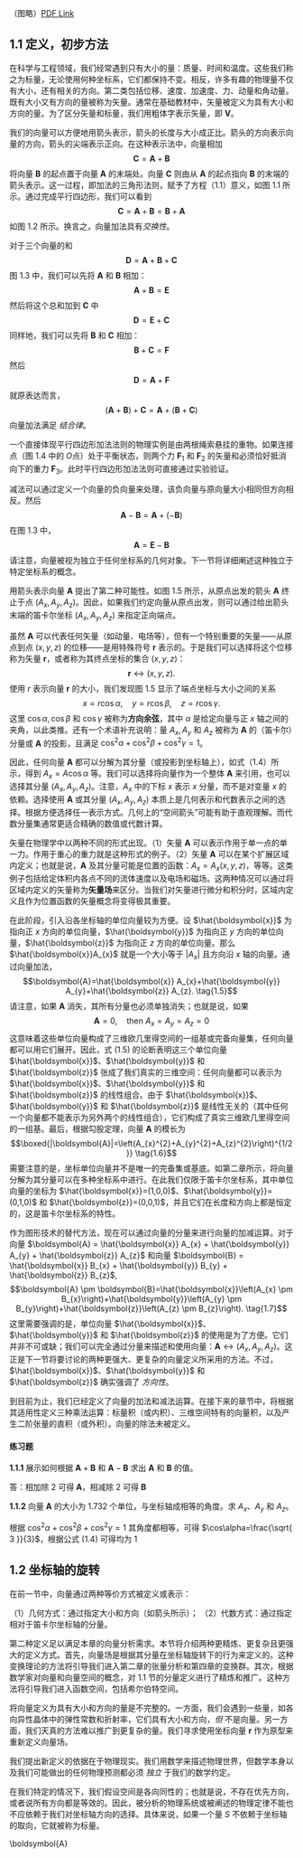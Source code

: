 
（图略）[PDF Link](https://msashigri.wordpress.com/wp-content/uploads/2016/11/methods-of-mathemacial-for-physicists.pdf)

## 1.1 定义，初步方法

在科学与工程领域，我们经常遇到只有大小的量：质量、时间和温度。这些我们称之为标量，无论使用何种坐标系，它们都保持不变。相反，许多有趣的物理量不仅有大小，还有相关的方向。第二类包括位移、速度、加速度、力、动量和角动量。既有大小又有方向的量被称为矢量。通常在基础教材中，矢量被定义为具有大小和方向的量。为了区分矢量和标量，我们用粗体字表示矢量，即 $\boldsymbol{V}$。

我们的向量可以方便地用箭头表示，箭头的长度与大小成正比。箭头的方向表示向量的方向，箭头的尖端表示正向。在这种表示法中，向量相加$$\boldsymbol{C}=\boldsymbol{A}+\boldsymbol{B} \tag{1.1}$$将向量 $\boldsymbol{B}$ 的起点置于向量 $\boldsymbol{A}$ 的末端处。向量 $\boldsymbol{C}$ 则由从 $\boldsymbol{A}$ 的起点指向 $\boldsymbol{B}$ 的末端的箭头表示。这一过程，即加法的三角形法则，赋予了方程（1.1）意义，如图 1.1 所示。通过完成平行四边形，我们可以看到$$\boldsymbol{C}=\boldsymbol{A}+\boldsymbol{B}=\boldsymbol{B}+\boldsymbol{A} \tag{1.2}$$如图 1.2 所示。换言之，向量加法具有*交换性*。

对于三个向量的和$$\boldsymbol{D}=\boldsymbol{A}+\boldsymbol{B}+\boldsymbol{C}$$
图 1.3 中，我们可以先将 $\boldsymbol{A}$ 和 $\boldsymbol{B}$ 相加：$$\boldsymbol{A}+\boldsymbol{B} = \boldsymbol{E}$$
然后将这个总和加到 $\boldsymbol{C}$ 中$$\boldsymbol{D}=\boldsymbol{E} + \boldsymbol{C}$$
同样地，我们可以先将 $\boldsymbol{B}$ 和 $\boldsymbol{C}$ 相加：$$\boldsymbol{B}+\boldsymbol{C} = \boldsymbol{F}$$
然后$$\boldsymbol{D}=\boldsymbol{A} + \boldsymbol{F}$$
就原表达而言，$$(\boldsymbol{A}+\boldsymbol{B})+\boldsymbol{C}=\boldsymbol{A} + (\boldsymbol{B}+\boldsymbol{C})$$
向量加法满足 *结合律*。

一个直接体现平行四边形加法法则的物理实例是由两根绳索悬挂的重物。如果连接点（图 1.4 中的 $O$点）处于平衡状态，则两个力 $\boldsymbol{F}_1$ 和 $\boldsymbol{F}_2$ 的矢量和必须恰好抵消向下的重力 $\boldsymbol{F}_3$。此时平行四边形加法法则可直接通过实验验证。


减法可以通过定义一个向量的负向量来处理，该负向量与原向量大小相同但方向相反。然后 $$\boldsymbol{A}-\boldsymbol{B}=\boldsymbol{A}+(-\boldsymbol{B})$$在图 1.3 中，$$\boldsymbol{A}=\boldsymbol{E}-\boldsymbol{B}$$
请注意，向量被视为独立于任何坐标系的几何对象。下一节将详细阐述这种独立于特定坐标系的概念。

用箭头表示向量 $\boldsymbol{A}$ 提出了第二种可能性。如图 1.5 所示，从原点出发的箭头 $\boldsymbol{A}$ 终止于点 $(A_x, A_y, A_z)$。因此，如果我们约定向量从原点出发，则可以通过给出箭头末端的笛卡尔坐标 $(A_x, A_y, A_z)$ 来指定正向端点。

虽然 $\boldsymbol{A}$ 可以代表任何矢量（如动量、电场等），但有一个特别重要的矢量——从原点到点 $(x, y, z)$ 的位移——是用特殊符号 $\boldsymbol{r}$ 表示的。于是我们可以选择将这个位移称为矢量 $\boldsymbol{r}$，或者称为其终点坐标的集合 $(x, y, z)$：$$\boldsymbol{r} \leftrightarrow (x, y, z). \tag{1.3}$$
使用 $r$ 表示向量 $\boldsymbol{r}$ 的大小，我们发现图 1.5 显示了端点坐标与大小之间的关系$$x = r \cos \alpha, \quad y = r \cos \beta, \quad z = r \cos \gamma.\tag{1.4}$$
这里 $\cos\alpha, \cos\beta$ 和 $\cos\gamma$ 被称为**方向余弦**，其中 $\alpha$ 是给定向量与正 $x$ 轴之间的夹角，以此类推。还有一个术语补充说明：量 $A_x, A_y$ 和 $A_z$ 被称为 $\boldsymbol{A}$ 的（笛卡尔）分量或 $\boldsymbol{A}$ 的投影，且满足 $\cos^2\alpha + \cos^2\beta + \cos^2\gamma = 1$。

因此，任何向量 $\boldsymbol{A}$ 都可以分解为其分量（或投影到坐标轴上），如式（1.4）所示，得到 $A_x = A \cos \alpha$ 等。我们可以选择将向量作为一个整体 $\boldsymbol{A}$ 来引用，也可以选择其分量 $(A_x, A_y, A_z)$。注意，$A_x$ 中的下标 $x$ 表示 $x$ 分量，而不是对变量 $x$ 的依赖。选择使用 $\boldsymbol{A}$ 或其分量 $(A_x, A_y, A_z)$ 本质上是几何表示和代数表示之间的选择。根据方便选择任一表示方式。几何上的“空间箭头”可能有助于直观理解。而代数分量集通常更适合精确的数值或代数计算。

矢量在物理学中以两种不同的形式出现。（1）矢量 $\boldsymbol{A}$ 可以表示作用于单一点的单一力。作用于重心的重力就是这种形式的例子。（2）矢量 $\boldsymbol{A}$ 可以在某个扩展区域内定义；也就是说，$\boldsymbol{A}$ 及其分量可能是位置的函数：$A_x = A_x(x, y, z)$，等等。这类例子包括给定体积内各点不同的流体速度以及电场和磁场。这两种情况可以通过将区域内定义的矢量称为**矢量场**来区分。当我们对矢量进行微分和积分时，区域内定义且作为位置函数的矢量概念将变得极其重要。

在此阶段，引入沿各坐标轴的单位向量较为方便。设 $\hat{\boldsymbol{x}}$ 为指向正 $x$ 方向的单位向量，$\hat{\boldsymbol{y}}$ 为指向正 $y$ 方向的单位向量，$\hat{\boldsymbol{z}}$ 为指向正 $z$ 方向的单位向量。那么 $\hat{\boldsymbol{x}}A_{x}$ 就是一个大小等于 $|A_{x}|$ 且方向沿 $x$ 轴的向量。通过向量加法，$$\boldsymbol{A}=\hat{\boldsymbol{x}} A_{x}+\hat{\boldsymbol{y}} A_{y}+\hat{\boldsymbol{z}} A_{z}. \tag{1.5}$$请注意，如果 $\boldsymbol{A}$ 消失，其所有分量也必须单独消失；也就是说，如果$$
\boldsymbol{A}=0,\quad\text{then }A_{x}=A_{y}=A_{z}=0$$这意味着这些单位向量构成了三维欧几里得空间的一组基或完备向量集，任何向量都可以用它们展开。因此，式 (1.5) 的论断表明这三个单位向量 $\hat{\boldsymbol{x}}$、$\hat{\boldsymbol{y}}$ 和 $\hat{\boldsymbol{z}}$ 张成了我们真实的三维空间：任何向量都可以表示为  $\hat{\boldsymbol{x}}$、$\hat{\boldsymbol{y}}$ 和 $\hat{\boldsymbol{z}}$ 的线性组合。由于  $\hat{\boldsymbol{x}}$、$\hat{\boldsymbol{y}}$ 和 $\hat{\boldsymbol{z}}$ 是线性无关的（其中任何一个向量都不能表示为另外两个的线性组合），它们构成了真实三维欧几里得空间的一组基。最后，根据勾股定理，向量 $\boldsymbol{A}$ 的模长为$$\boxed{|\boldsymbol{A}|=\left(A_{x}^{2}+A_{y}^{2}+A_{z}^{2}\right)^{1/2}} \tag{1.6}$$需要注意的是，坐标单位向量并不是唯一的完备集或基底。如第二章所示，将向量分解为其分量可以在多种坐标系中进行。在此我们仅限于笛卡尔坐标系，其中单位向量的坐标为 $\hat{\boldsymbol{x}}=(1,0,0)$、$\hat{\boldsymbol{y}}=(0,1,0)$ 和 $\hat{\boldsymbol{z}}=(0,0,1)$，并且它们在长度和方向上都是恒定的，这是笛卡尔坐标系的特性。

作为图形技术的替代方法，现在可以通过向量的分量来进行向量的加减运算。对于向量 $\boldsymbol{A} = \hat{\boldsymbol{x}} A_{x} + \hat{\boldsymbol{y}} A_{y} + \hat{\boldsymbol{z}} A_{z}$ 和向量 $\boldsymbol{B} = \hat{\boldsymbol{x}} B_{x} + \hat{\boldsymbol{y}} B_{y} + \hat{\boldsymbol{z}} B_{z}$, $$\boldsymbol{A} \pm \boldsymbol{B}=\hat{\boldsymbol{x}}\left(A_{x} \pm B_{x}\right)+\hat{\boldsymbol{y}}\left(A_{y} \pm B_{y}\right)+\hat{\boldsymbol{z}}\left(A_{z} \pm B_{z}\right). \tag{1.7}$$
这里需要强调的是，单位向量 $\hat{\boldsymbol{x}}$、$\hat{\boldsymbol{y}}$ 和 $\hat{\boldsymbol{z}}$ 的使用是为了方便。它们并非不可或缺；我们可以完全通过分量来描述和使用向量：$\boldsymbol{A} \leftrightarrow (A_{x}, A_{y}, A_{z})$。这正是下一节将要讨论的两种更强大、更复杂的向量定义所采用的方法。不过，$\hat{\boldsymbol{x}}$、$\hat{\boldsymbol{y}}$ 和 $\hat{\boldsymbol{z}}$ 确实强调了 *方向性*。

到目前为止，我们已经定义了向量的加法和减法运算。在接下来的章节中，将根据其适用性定义三种乘法运算：标量积（或内积）、三维空间特有的向量积，以及产生二阶张量的直积（或外积）。向量的除法未被定义。

#### 练习题

**1.1.1**  展示如何根据 $\boldsymbol{A}+\boldsymbol{B}$ 和 $\boldsymbol{A}-\boldsymbol{B}$ 求出 $\boldsymbol{A}$ 和 $\boldsymbol{B}$ 的值。

答：相加除 2 可得 $\boldsymbol{A}$，相减除 2 可得 $\boldsymbol{B}$


**1.1.2** 向量 $\boldsymbol{A}$ 的大小为 1.732 个单位，与坐标轴成相等的角度。求 $A_x$、$A_y$ 和 $A_z$。

根据 $\cos^2\alpha + \cos^2\beta + \cos^2\gamma = 1$ 其角度都相等，可得 $\cos\alpha=\frac{\sqrt{ 3 }}{3}$，根据公式 (1.4) 可得均为 1


## 1.2 坐标轴的旋转

在前一节中，向量通过两种等价方式被定义或表示：

（1）几何方式：通过指定大小和方向（如箭头所示）；
（2）代数方式：通过指定相对于笛卡尔坐标轴的分量。

第二种定义足以满足本章的向量分析需求。本节将介绍两种更精炼、更复杂且更强大的定义方式。首先，向量场是根据其分量在坐标轴旋转下的行为来定义的。这种变换理论的方法将引导我们进入第二章的张量分析和第四章的变换群。其次，根据数学家对向量和向量空间的概念，对 1.1 节的分量定义进行了精炼和推广。这种方法将引导我们进入函数空间，包括希尔伯特空间。

将向量定义为具有大小和方向的量是不完整的。一方面，我们会遇到一些量，如各向异性晶体中的弹性常数和折射率，它们具有大小和方向，*但* 不是向量。另一方面，我们天真的方法难以推广到更复杂的量。我们寻求使用坐标向量 $\boldsymbol{r}$ 作为原型来重新定义向量场。

我们提出新定义的依据在于物理现实。我们用数学来描述物理世界，但数学本身以及我们可能做出的任何物理预测都必须 *独立* 于我们的数学约定。

在我们特定的情况下，我们假设空间是各向同性的；也就是说，不存在优先方向，或者说所有方向都是等效的。因此，被分析的物理系统或被阐述的物理定律不能也不应依赖于我们对坐标轴方向的选择。具体来说，如果一个量 $S$ 不依赖于坐标轴的取向，它就被称为标量。

\boldsymbol{A}